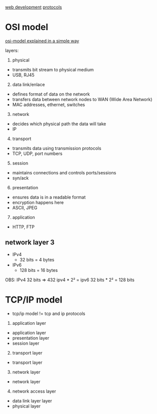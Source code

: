 
[web development](./web_development.md)
[protocols](./protocols.md)

# OSI model

[osi-model explained in a simple way](https://osi-model.com)

layers:
1. physical
  - transmits bit stream to physical medium
  - USB, RJ45
2. data link/enlace
  - defines format of data on the network
  - transfers data between network nodes to WAN (Wide Area Network)
  - MAC addresses, ethernet, switches
3. network
  - decides which physical path the data will take
  - IP
4. transport
  - transmits data using transmission protocols
  - TCP, UDP, port numbers
5. session
  - maintains connections and controls ports/sessions
  - syn/ack
6. presentation
  - ensures data is in a readable format
  - encryption happens here
  - ASCII, JPEG
7. application
  - HTTP, FTP

## network layer 3


- IPv4
  - 32 bits = 4 bytes
- IPv6
  - 128 bits = 16 bytes

OBS:
IPv4 32 bits => 432
ipv4 * 2² = ipv6
32 bits * 2² = 128 bits


# TCP/IP model

- tcp/ip model != tcp and ip protocols

1. application layer
  - application layer
  - presentation layer
  - session layer
2. transport layer
  - transport layer
3. network layer
  - network layer
4. network access layer
  - data link layer layer
  - physical layer
